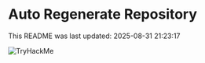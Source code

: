 # Auto Regenerate Repository

This README was last updated: 2025-08-31 21:23:17

 ![TryHackMe](https://tryhackme.com/badge/533634)